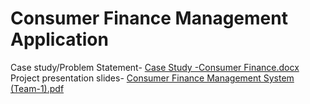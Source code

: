 # Consumer Finance Management Application
Case study/Problem Statement- [Case Study -Consumer Finance.docx](https://github.com/priyaps2000/consumerfinancemanagement/files/9938805/Case.Study.-Consumer.Finance.docx)
Project presentation slides- [Consumer Finance Management System (Team-1).pdf](https://github.com/priyaps2000/consumerfinancemanagement/files/10037639/Consumer.Finance.Management.System.Team-1.pdf)
